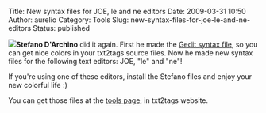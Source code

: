 Title: New syntax files for JOE, le and ne editors
Date: 2009-03-31 10:50
Author: aurelio
Category: Tools
Slug: new-syntax-files-for-joe-le-and-ne-editors
Status: published

![](http://txt2tags.org/team/img/darchino.jpg)**Stefano
D'Archino** did it again. First he made the [Gedit syntax
file](http://txt2tags.wordpress.com/2007/06/19/txt2tags-and-gedit/), so
you can get nice colors in your txt2tags source files. Now he made new
syntax files for the following text editors: JOE, "le" and "ne"!

If you're using one of these editors, install the Stefano files and
enjoy your new colorful life :)

You can get those files at the [tools
page](http://txt2tags.org/tools.html), in txt2tags website.
